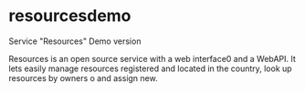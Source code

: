# resourcesdemo
Service "Resources" Demo version

Resources is an open source service with a web interface0 and a WebAPI. It lets easily manage resources registered and located in the country, look up resources by owners o and assign new.
